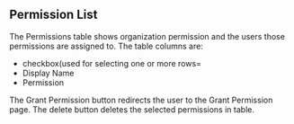 ## Permission List


The Permissions table shows organization permission and the users those permissions are assigned to.
The table columns are:
  - checkbox(used for selecting one or more rows=
  - Display Name
  - Permission

The Grant Permission button redirects the user to the Grant Permission page.
The delete button deletes the selected permissions in table.
